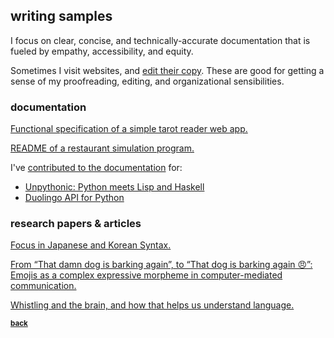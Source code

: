 ## writing samples

I focus on clear, concise, and technically-accurate documentation that is fueled by empathy, accessibility, and equity.

Sometimes I visit websites, and [edit their copy](../copyedits/README.md). These are good for getting a sense of my proofreading, editing, and organizational sensibilities.

### documentation

<a href="../assets/cs177-funspec.pdf" target="_blank">Functional specification of a simple tarot reader web app.</a>

<a href="https://github.com/aisha-w/aisha-w.github.io/blob/master/assets/restsim-README.md" target="_blank">README of a restaurant simulation program.</a>

I've [contributed to the documentation](https://github.com/aisha-w) for:
+ [Unpythonic: Python meets Lisp and Haskell](https://github.com/Technologicat/unpythonic)
+ [Duolingo API for Python](https://github.com/KartikTalwar/Duolingo)

### research papers & articles

<a href="../assets/ling447-finalpaper.pdf" target="_blank">Focus in Japanese and Korean Syntax.</a>

<a href="../assets/ling345-finalpaper.pdf" target="_blank">From “That damn dog is barking again”, to “That dog is barking again 😠”: Emojis as a complex expressive morpheme in computer-mediated communication.</a>

<a href="../assets/ling445-article.pdf" target="_blank">Whistling and the brain, and how that helps us understand language.</a>


<sub>[**back**](../README.md)</sub>
